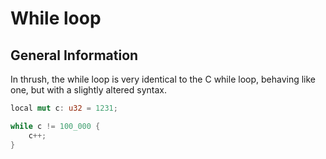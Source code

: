 # While loop

## General Information

In thrush, the while loop is very identical to the C while loop, behaving like one, but with a slightly altered syntax.

```rust
local mut c: u32 = 1231;

while c != 100_000 {
    c++;
}
```